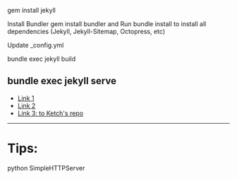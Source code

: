 gem install jekyll

Install Bundler gem install bundler and Run bundle install to install all dependencies (Jekyll, Jekyll-Sitemap, Octopress, etc)

Update _config.yml

bundle exec jekyll build

bundle exec jekyll serve
---
* [Link 1](http://mmistakes.github.io/minimal-mistakes/theme-setup/)
* [Link 2](http://www.carlboettiger.info/README.html)
* [Link 3: to Ketch's repo](https://github.com/ketch/tex2_rst_html)

---
# Tips:
python SimpleHTTPServer
